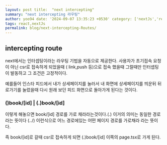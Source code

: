 ```yaml
---
layout: post title:  "next intercepting"
summary: "next intercepting 라우팅"
author: yoo94 date: '2024-09-07 13:35:23 +0530' category: ['nextJs','react']
tags: react,nextJs
permalink: blog/next-intercepting-Routes/
---
```


## intercepting route
next에서는 인터셉팅이라는 라우팅 기법을 자동으로 제공한다.
사용자가 초기접속 요청이 아닌 csr로 접속하게 되었을때 ( link,push 등)으로 접속 했을때 
그럴때만 인터셉팅이 발동하고 그 조건은 고정적이다.

예를들어 인스타 피드에서 내가 상세페이지를 눌러서 내 화면에 상세페이지를 띄운뒤 뒤로가기를 눌렀을때 다시 원래 보던 피드 화면으로 
돌아가게 된다는 것이다. 

### ()book/[id] | (.)book/[id]
이렇게 해놓으면 book/[id] 경로를 가로 채라라는것이다.(.) 이거의 의미는 동일한 경로라는 뜻이다 (../) 이런식으로 어느 경로에있는
어떤 페이지 경로를 가로채라 라는 뜻이다.

즉 book/[id]로 갈때 csr로 접속하게 되면 (.)book/[id] 이쪽의 page.tsx로 가게 된다.



